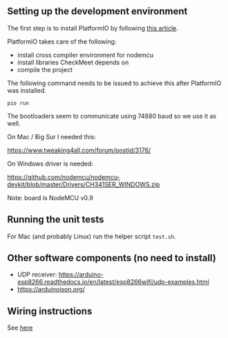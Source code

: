 ## Setting up the development environment

The first step is to install PlatformIO by following [this article][platformio-install].

PlatformIO takes care of the following:

- install cross compiler environment for nodemcu
- install libraries CheckMeet depends on
- compile the project

The following command needs to be issued to achieve this after PlatformIO
was installed.

```
pio run
```

The bootloaders seem to communicate using 74880 baud so we use it as well.

On Mac / Big Sur I needed this:

https://www.tweaking4all.com/forum/postid/3176/

On Windows driver is needed:

https://github.com/nodemcu/nodemcu-devkit/blob/master/Drivers/CH341SER_WINDOWS.zip

Note: board is NodeMCU v0.9

[platformio-install]: https://docs.platformio.org/en/latest//core/installation.html

## Running the unit tests

For Mac (and probably Linux) run the helper script `test.sh`.

## Other software components (no need to install)

- UDP receiver: https://arduino-esp8266.readthedocs.io/en/latest/esp8266wifi/udp-examples.html
- https://arduinojson.org/

## Wiring instructions

See [here](../doc/BuildTheDevice.md)
